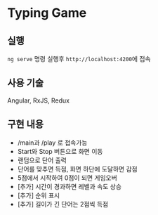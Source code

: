 # Typing Game

## 실행

`ng serve` 명령 실행후 `http://localhost:4200`에 접속

## 사용 기술

Angular, RxJS, Redux

## 구현 내용

+ /main과 /play 로 접속가능
+ Start와 Stop 버튼으로 화면 이동
+ 랜덤으로 단어 출력
+ 단어를 맞추면 득점, 화면 하단에 도달하면 감점
+ 5점에서 시작하여 0점이 되면 게임오버
+ [추가] 시간이 경과하면 레벨과 속도 상승
+ [추가] 순위 표시
+ [추가] 길이가 긴 단어는 2점씩 득점

